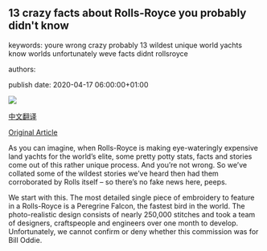 ## 13 crazy facts about Rolls-Royce you probably didn't know

keywords: youre wrong crazy probably 13 wildest unique world yachts know worlds unfortunately weve facts didnt rollsroyce

authors: 

publish date: 2020-04-17 06:00:00+01:00

![](https://www.topgear.com/sites/default/files/styles/16x9_1280w/public/news-listicle/image/2020/04/p90338025_highres_leading-photographer.jpg?itok=KdK14i4f)

[中文翻译](13%20crazy%20facts%20about%20Rolls-Royce%20you%20probably%20didn%27t%20know_zh.md)

[Original Article](https://www.topgear.com/car-news/13-crazy-facts-about-rolls-royce-you-probably-didnt-know#1)

As you can imagine, when Rolls-Royce is making eye-wateringly expensive land yachts for the world’s elite, some pretty potty stats, facts and stories come out of this rather unique process. And you’re not wrong. So we’ve collated some of the wildest stories we’ve heard then had them corroborated by Rolls itself – so there’s no fake news here, peeps.

We start with this. The most detailed single piece of embroidery to feature in a Rolls-Royce is a Peregrine Falcon, the fastest bird in the world. The photo-realistic design consists of nearly 250,000 stitches and took a team of designers, craftspeople and engineers over one month to develop. Unfortunately, we cannot confirm or deny whether this commission was for Bill Oddie.